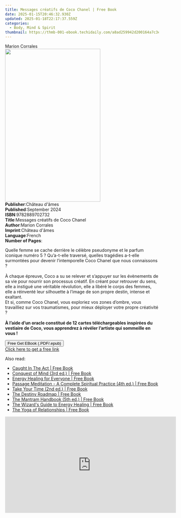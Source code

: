 ```yaml
---
title: Messages créatifs de Coco Chanel | Free Book
date: 2025-01-15T20:46:32.930Z
updated: 2025-01-18T22:17:37.559Z
categories:
  - Body, Mind & Spirit
thumbnail: https://thmb-001-ebook.techidaily.com/a8ad259942d200164a7c3ecf2400f02d7b4601b902c08b1fdb73dfc8ea196b41.jpg
---
```

<main id="book-container">
  <div class="flex flex-col">
    <div class="book-brief flex-1 py-6 px-4 sm:p-6 md:py-10 md:px-8">
      <!-- brief-->
      <div class="book-brief-main">Marion Corrales</div>
    </div>
    <div
      class="book-meta-info flex-1 grid gap-4 col-start-1 col-end-3 row-start-1 sm:mb-6 sm:grid-cols-4 lg:gap-6 lg:col-start-2 lg:row-end-6 lg:row-span-6 lg:mb-0"
    >
      <div
        class="book-meta-info-left place-content-center mt-4 p-4 text-sm leading-6 col-start-2 col-span-2 dark:text-slate-400"
      >
        <img
          class="w-full h-500 object-cover rounded-lg sm:h-255 sm:col-span-2 lg:col-span-full"
          src="https://img-001-ebook.techidaily.com/aed3cf1bdb2edca0de022366f61359d41f8f54a5e53b59e2c1a38674343ad154.jpg"
          alt=""
          width="312"
          height="500"
        />
      </div>
      <div
        class="book-meta-info-right mt-2 col-start-1 row-start-2 col-span-3 self-center"
      >
        <!-- meta data  -->
        <div class="flex flex-col px-4 md:px-8">
          <div class="flex-1">
            <strong>Publisher</strong>:<span class="px-2"
              >Château d&#39;âmes</span
            >
          </div>
          <div class="flex-1">
            <strong>Published</strong>:<span class="px-2">September 2024</span>
          </div>
          <div class="flex-1">
            <strong>ISBN</strong>:<span class="px-2">9782889702732</span>
          </div>
          <div class="flex-1">
            <strong>Title</strong>:<span class="px-2"
              >Messages créatifs de Coco Chanel</span
            >
          </div>
          <div class="flex-1">
            <strong>Author</strong>:<span class="px-2">Marion Corrales</span>
          </div>
          <div class="flex-1">
            <strong>Imprint</strong>:<span class="px-2"
              >Château d&#39;âmes</span
            >
          </div>
          <div class="flex-1">
            <strong>Language</strong>:<span class="px-2">French</span>
          </div>
          <div class="flex-1">
            <strong>Number of Pages</strong>:<span class="px-2"></span>
          </div>
        </div>
      </div>
    </div>
    <div class="book-description flex-1 py-6 px-4 sm:p-6 md:py-10 md:px-8">
      <div class="book-description-main">
        <div accordion-content="" id="description">
          <p>
            Quelle femme se cache derrière le célèbre pseudonyme et le parfum
            iconique numéro 5 ? Qu’a-t-elle traversé, quelles tragédies a-t-elle
            surmontées pour devenir l’intemporelle Coco Chanel que nous
            connaissons ? <br /><br />À chaque épreuve, Coco a su se relever et
            s’appuyer sur les évènements de sa vie pour nourrir son processus
            créatif. En créant pour retrouver du sens, elle a instigué une
            véritable révolution, elle a libéré le corps des femmes, elle a
            réinventé leur silhouette à l’image de son propre destin, intense et
            exaltant. <br />Et si, comme Coco Chanel, vous exploriez vos zones
            d’ombre, vous travailliez sur vos traumatismes, pour mieux déployer
            votre propre créativité ? <br /><br /><strong
              >À l’aide d’un oracle constitué de 12 cartes téléchargeables
              inspirées du vestiaire de Coco, vous apprendrez à révéler
              l’artiste qui sommeille en vous !</strong
            >
          </p>
        </div>
        <div class="accordion-fader"></div>
      </div>
    </div>
    <div class="book-excerpts flex-1 py-6 px-4 sm:p-6 md:py-10 md:px-8"></div>
    <div
      class="book-about-author flex-1 py-6 px-4 sm:p-6 md:py-10 md:px-8"
    ></div>
    <div class="book-free-get flex-1 py-6 px-4 sm:p-6 md:py-10 md:px-8">
      <button
        id="btn-free-get"
        class="bg-blue-500 hover:bg-blue-700 text-white font-bold py-2 px-4 rounded"
      >
        Free Get EBook (.PDF/.epub)
      </button>
      <div id="countdown-display" class="px-2 text-lg mt-2"></div>
      <a
        id="free-link"
        class="hidden bg-blue-500 hover:bg-blue-700 text-white font-bold py-2 px-4 rounded"
        href="https://www.ebooks.com/en-us/book/211460670/messages-cr-atifs-de-coco-chanel/marion-corrales/"
        target="_blank"
        >Click here to get a free link</a
      >
    </div>
    <script>
      let countdownTime = 0;
      let countdownInterval = null;
      document
        .getElementById('btn-free-get')
        .addEventListener('click', startCountdown);
      function startCountdown() {
        countdownTime = new Date().getTime() + 60000 * 3;
        countdownInterval = setInterval(updateCountdown, 1000);
        document.getElementById('btn-free-get').disabled = true;
        document
          .getElementById('btn-free-get')
          .classList.add('bg-gray-500', 'cursor-not-allowed');
      }
      function updateCountdown() {
        let currentTime = new Date().getTime();
        let timeLeft = countdownTime - currentTime;
        let secondsLeft = Math.floor(timeLeft / 1000);
        document.getElementById('countdown-display').innerHTML =
          `Remaining time: ${secondsLeft} seconds.`;
        if (secondsLeft <= 0) {
          clearInterval(countdownInterval);
          document.getElementById('btn-free-get').classList.add('hidden');
          document.getElementById('free-link').classList.remove('hidden');
          document.getElementById('countdown-display').innerHTML = '';
        }
      }
    </script>
  </div>
</main>

<ins class="adsbygoogle"
      style="display:block"
      data-ad-client="ca-pub-7571918770474297"
      data-ad-slot="8358498916"
      data-ad-format="auto"
      data-full-width-responsive="true"></ins>
    

<span class="atpl-alsoreadstyle">Also read:</span>
<div><ul>
<li><a href="https://novels-ebooks.techidaily.com/96466894-9781939681133-caught-in-the-act/"><u>Caught In The Act | Free Book</u></a></li>
<li><a href="https://novels-ebooks.techidaily.com/96466868-9781586380489-conquest-of-mind-3rd-ed/"><u>Conquest of Mind (3rd ed.) | Free Book</u></a></li>
<li><a href="https://novels-ebooks.techidaily.com/96466885-9781939681201-energy-healing-for-everyone/"><u>Energy Healing for Everyone | Free Book</u></a></li>
<li><a href="https://novels-ebooks.techidaily.com/96466876-9781586381172-passage-meditation-a-complete-spiritual-practice-4th-ed/"><u>Passage Meditation - A Complete Spiritual Practice (4th ed.) | Free Book</u></a></li>
<li><a href="https://novels-ebooks.techidaily.com/96466864-9781586380960-take-your-time-2nd-ed/"><u>Take Your Time (2nd ed.) | Free Book</u></a></li>
<li><a href="https://novels-ebooks.techidaily.com/96466748-9781683507307-the-destiny-roadmap/"><u>The Destiny Roadmap | Free Book</u></a></li>
<li><a href="https://novels-ebooks.techidaily.com/96466872-9781586380328-the-mantram-handbook-5th-ed/"><u>The Mantram Handbook (5th ed.) | Free Book</u></a></li>
<li><a href="https://novels-ebooks.techidaily.com/96466880-9781939681508-the-wizards-guide-to-energy-healing/"><u>The Wizard's Guide to Energy Healing | Free Book</u></a></li>
<li><a href="https://novels-ebooks.techidaily.com/96466887-9781939681454-the-yoga-of-relationships/"><u>The Yoga of Relationships | Free Book</u></a></li>
</ul></div>

<!-- affiliate ads begin -->
<iframe width="560" height="315" src="https://www.youtube.com/embed/YZma8PBO0D8?si=9-qQgGVTuChYd27a" title="YouTube video player" frameborder="0" allow="accelerometer; autoplay; clipboard-write; encrypted-media; gyroscope; picture-in-picture; web-share" referrerpolicy="strict-origin-when-cross-origin" allowfullscreen></iframe>
<!-- affiliate ads end -->

